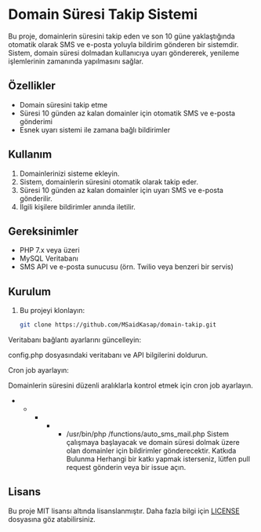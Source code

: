 # Domain Süresi Takip Sistemi

Bu proje, domainlerin süresini takip eden ve son 10 güne yaklaştığında otomatik olarak SMS ve e-posta yoluyla bildirim gönderen bir sistemdir. Sistem, domain süresi dolmadan kullanıcıya uyarı göndererek, yenileme işlemlerinin zamanında yapılmasını sağlar.

## Özellikler

- Domain süresini takip etme
- Süresi 10 günden az kalan domainler için otomatik SMS ve e-posta gönderimi
- Esnek uyarı sistemi ile zamana bağlı bildirimler

## Kullanım

1. Domainlerinizi sisteme ekleyin.
2. Sistem, domainlerin süresini otomatik olarak takip eder.
3. Süresi 10 günden az kalan domainler için uyarı SMS ve e-posta gönderilir.
4. İlgili kişilere bildirimler anında iletilir.

## Gereksinimler

- PHP 7.x veya üzeri
- MySQL Veritabanı
- SMS API ve e-posta sunucusu (örn. Twilio veya benzeri bir servis)

## Kurulum

1. Bu projeyi klonlayın:

   ```bash
   git clone https://github.com/MSaidKasap/domain-takip.git
Veritabanı bağlantı ayarlarını güncelleyin:

config.php dosyasındaki veritabanı ve API bilgilerini doldurun.

Cron job ayarlayın:

Domainlerin süresini düzenli aralıklarla kontrol etmek için cron job ayarlayın.
* * * * * /usr/bin/php /functions/auto_sms_mail.php
Sistem çalışmaya başlayacak ve domain süresi dolmak üzere olan domainler için bildirimler gönderecektir.
Katkıda Bulunma
Herhangi bir katkı yapmak isterseniz, lütfen pull request gönderin veya bir issue açın.

## Lisans

Bu proje MIT lisansı altında lisanslanmıştır. Daha fazla bilgi için [LICENSE](./LICENSE) dosyasına göz atabilirsiniz.

